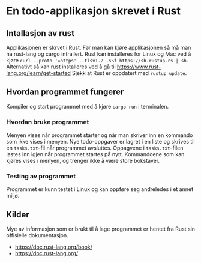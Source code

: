 # En todo-applikasjon skrevet i Rust

## Intallasjon av rust
Applikasjonen er skrvet i Rust. Før man kan kjøre applikasjonen så må man ha rust-lang og cargo intrallert.
Rust kan installeres for Linux og Mac ved å kjøre `curl --proto '=https' --tlsv1.2 -sSf https://sh.rustup.rs | sh`. Alternativt så kan rust installeres ved å gå til https://www.rust-lang.org/learn/get-started
Sjekk at Rust er oppdatert med `rustup update`.

## Hvordan programmet fungerer
Kompiler og start programmet med å kjøre `cargo run` i terminalen.

### Hvordan bruke programmet
Menyen vises når programmet starter og når man skriver inn en kommando som ikke vises i menyen. Nye todo-oppgaver er lagret i en liste og skrives til en `tasks.txt`-fil når programmet avsluttes. Oppagvene i `tasks.txt`-filen lastes inn igjen når programmet startes på nytt. Kommandoene som kan kjøres vises i menyen, og trenger ikke å være store bokstaver.

### Testing av programmet
Programmet er kunn testet i Linux og kan oppføre seg andreledes i et annet miljø.

## Kilder
Mye av informasjon som er brukt til å lage programmet er hentet fra Rust sin offisielle dokumentasjon.
* https://doc.rust-lang.org/book/
* https://doc.rust-lang.org/
